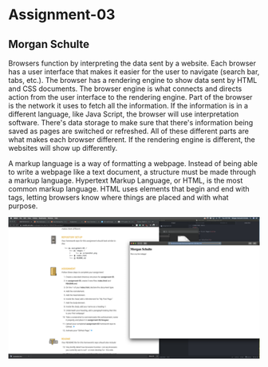 # Assignment-03
## Morgan Schulte

Browsers function by interpreting the data sent by a website. Each browser has a user interface that makes it easier for the user to navigate (search bar, tabs, etc.). The browser has a rendering engine to show data sent by HTML and CSS documents. The browser engine is what connects and directs action from the user interface to the rendering engine. Part of the browser is the network it uses to fetch all the information. If the information is in a different language, like Java Script, the browser will use interpretation software. There's data storage to make sure that there's information being saved as pages are switched or refreshed. All of these different parts are what makes each browser different. If the rendering engine is different, the websites will show up differently.

A markup language is a way of formatting a webpage. Instead of being able to write a webpage like a text document, a structure must be made through a markup language. Hypertext Markup Language, or HTML, is the most common markup language. HTML uses elements that begin and end with tags, letting browsers know where things are placed and with what purpose.

![A3 Screenshot Image](./images/a3_screenshot.png)
